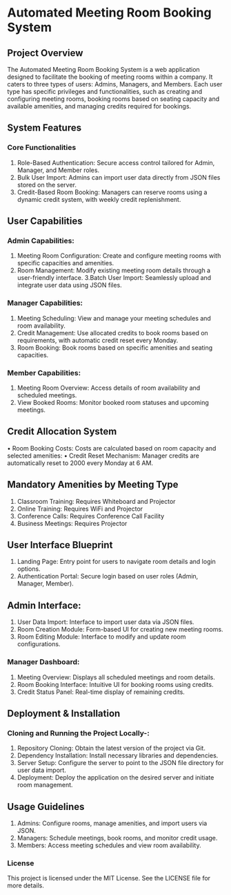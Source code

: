 # Automated Meeting Room Booking System

## Project Overview
The Automated Meeting Room Booking System is a web application designed to facilitate the booking of meeting rooms within a company. It caters to three types of users: Admins, Managers, and Members. Each user type has specific privileges and functionalities, such as creating and configuring meeting rooms, booking rooms based on seating capacity and available amenities, and managing credits required for bookings.
## System Features
### Core Functionalities
1.	Role-Based Authentication: Secure access control tailored for Admin, Manager, and Member roles.
2.	Bulk User Import: Admins can import user data directly from JSON files stored on the server.
3.	Credit-Based Room Booking: Managers can reserve rooms using a dynamic credit system, with weekly credit replenishment.
## User Capabilities
### Admin Capabilities:
1.  Meeting Room Configuration: Create and configure meeting rooms with specific capacities and amenities.
2.    Room Management: Modify existing meeting room details through a user-friendly interface.
3.Batch User Import: Seamlessly upload and integrate user data using JSON files.
### Manager Capabilities:
1.  Meeting Scheduling: View and manage your meeting schedules and room availability.
2.  Credit Management: Use allocated credits to book rooms based on requirements, with automatic credit reset every Monday.
3.  Room Booking: Book rooms based on specific amenities and seating capacities.
### Member Capabilities:
1.  Meeting Room Overview: Access details of room availability and scheduled meetings.
2.  View Booked Rooms: Monitor booked room statuses and upcoming meetings.
## Credit Allocation System
•	Room Booking Costs: Costs are calculated based on room capacity and selected amenities:
•	Credit Reset Mechanism: Manager credits are automatically reset to 2000 every Monday at 6 AM.
## Mandatory Amenities by Meeting Type
1.  Classroom Training: Requires Whiteboard and Projector
2.	Online Training: Requires WiFi and Projector
3.	Conference Calls: Requires Conference Call Facility
4.	Business Meetings: Requires Projector
## User Interface Blueprint
1.	Landing Page: Entry point for users to navigate room details and login options.
2.	Authentication Portal: Secure login based on user roles (Admin, Manager, Member).

## 	Admin Interface:
1.	User Data Import: Interface to import user data via JSON files.
2.	Room Creation Module: Form-based UI for creating new meeting rooms.
3.	Room Editing Module: Interface to modify and update room configurations.
### Manager Dashboard:
1.	Meeting Overview: Displays all scheduled meetings and room details.
2.	Room Booking Interface: Intuitive UI for booking rooms using credits.
3.	Credit Status Panel: Real-time display of remaining credits.
## Deployment & Installation
### Cloning and Running the Project Locally-:
1.	Repository Cloning: Obtain the latest version of the project via Git.
2.	Dependency Installation: Install necessary libraries and dependencies.
3.	Server Setup: Configure the server to point to the JSON file directory for user data import.
4.	Deployment: Deploy the application on the desired server and initiate room management.
## Usage Guidelines
1.	Admins: Configure rooms, manage amenities, and import users via JSON.
2.	Managers: Schedule meetings, book rooms, and monitor credit usage.
3.	Members: Access meeting schedules and view room availability.
### License
This project is licensed under the MIT License. See the LICENSE file for more details.


